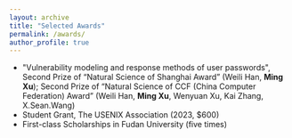 ```yaml
---
layout: archive
title: "Selected Awards"
permalink: /awards/
author_profile: true
---
```


- "Vulnerability modeling and response methods of user passwords", Second Prize of “Natural Science of Shanghai Award” (Weili Han, **Ming Xu**); Second Prize of “Natural Science of CCF (China Computer Federation) Award” (Weili Han, **Ming Xu**, Wenyuan Xu, Kai Zhang,
X.Sean.Wang) 
- Student Grant, The USENIX Association (2023, $600) 
- First-class Scholarships in Fudan University (five times)
